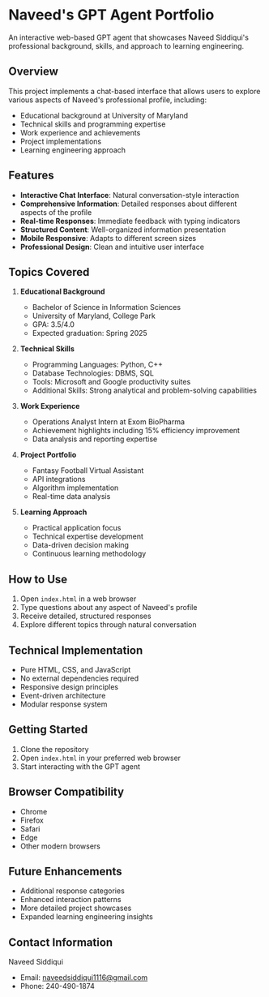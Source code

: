 # Naveed's GPT Agent Portfolio

An interactive web-based GPT agent that showcases Naveed Siddiqui's professional background, skills, and approach to learning engineering.

## Overview

This project implements a chat-based interface that allows users to explore various aspects of Naveed's professional profile, including:
- Educational background at University of Maryland
- Technical skills and programming expertise
- Work experience and achievements
- Project implementations
- Learning engineering approach

## Features

- **Interactive Chat Interface**: Natural conversation-style interaction
- **Comprehensive Information**: Detailed responses about different aspects of the profile
- **Real-time Responses**: Immediate feedback with typing indicators
- **Structured Content**: Well-organized information presentation
- **Mobile Responsive**: Adapts to different screen sizes
- **Professional Design**: Clean and intuitive user interface

## Topics Covered

1. **Educational Background**
   - Bachelor of Science in Information Sciences
   - University of Maryland, College Park
   - GPA: 3.5/4.0
   - Expected graduation: Spring 2025

2. **Technical Skills**
   - Programming Languages: Python, C++
   - Database Technologies: DBMS, SQL
   - Tools: Microsoft and Google productivity suites
   - Additional Skills: Strong analytical and problem-solving capabilities

3. **Work Experience**
   - Operations Analyst Intern at Exom BioPharma
   - Achievement highlights including 15% efficiency improvement
   - Data analysis and reporting expertise

4. **Project Portfolio**
   - Fantasy Football Virtual Assistant
   - API integrations
   - Algorithm implementation
   - Real-time data analysis

5. **Learning Approach**
   - Practical application focus
   - Technical expertise development
   - Data-driven decision making
   - Continuous learning methodology

## How to Use

1. Open `index.html` in a web browser
2. Type questions about any aspect of Naveed's profile
3. Receive detailed, structured responses
4. Explore different topics through natural conversation

## Technical Implementation

- Pure HTML, CSS, and JavaScript
- No external dependencies required
- Responsive design principles
- Event-driven architecture
- Modular response system

## Getting Started

1. Clone the repository
2. Open `index.html` in your preferred web browser
3. Start interacting with the GPT agent

## Browser Compatibility

- Chrome
- Firefox
- Safari
- Edge
- Other modern browsers

## Future Enhancements

- Additional response categories
- Enhanced interaction patterns
- More detailed project showcases
- Expanded learning engineering insights

## Contact Information

Naveed Siddiqui
- Email: naveedsiddiqui1116@gmail.com
- Phone: 240-490-1874
